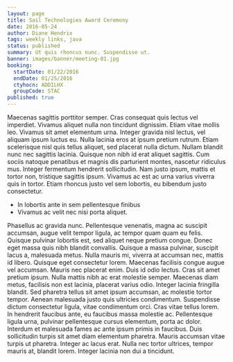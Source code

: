 ```yaml
---
layout: page
title: Sail Technologies Award Ceremony
date: 2016-05-24
author: Diane Hendrix
tags: weekly links, java
status: published
summary: Ut quis rhoncus nunc. Suspendisse ut.
banner: images/banner/meeting-01.jpg
booking:
  startDate: 01/22/2016
  endDate: 01/25/2016
  ctyhocn: ADDILHX
  groupCode: STAC
published: true
---
```

Maecenas sagittis porttitor semper. Cras consequat quis lectus vel imperdiet. Vivamus aliquet nulla non tincidunt dignissim. Etiam vitae mollis leo. Vivamus sit amet elementum urna. Integer gravida nisl lectus, vel aliquam ipsum luctus eu. Nulla lacinia eros at ipsum pretium rutrum. Etiam scelerisque nisl quis tellus aliquet, sed placerat nulla dictum. Nullam blandit nunc nec sagittis lacinia. Quisque non nibh id erat aliquet sagittis. Cum sociis natoque penatibus et magnis dis parturient montes, nascetur ridiculus mus. Integer fermentum hendrerit sollicitudin. Nam justo ipsum, mattis et tortor non, tristique sagittis ipsum. Vivamus ac est ac urna varius viverra quis in tortor. Etiam rhoncus justo vel sem lobortis, eu bibendum justo consectetur.

* In lobortis ante in sem pellentesque finibus
* Vivamus ac velit nec nisi porta aliquet.

Phasellus ac gravida nunc. Pellentesque venenatis, magna ac suscipit accumsan, augue velit tempor ligula, ac tempor quam quam eu felis. Quisque pulvinar lobortis est, sed aliquet neque pretium congue. Donec eget massa quis nibh blandit convallis. Quisque a massa pulvinar, suscipit lacus a, malesuada metus. Nulla mauris mi, viverra at accumsan nec, mattis id libero. Quisque eget consectetur lorem. Maecenas facilisis congue augue vel accumsan. Mauris nec placerat enim. Duis id odio lectus. Cras sit amet pretium ipsum. Nulla mattis nibh ac erat molestie semper. Maecenas diam metus, facilisis non est lacinia, placerat varius odio.
Integer lacinia fringilla blandit. Sed pharetra tellus sit amet ipsum accumsan, ac molestie tortor tempor. Aenean malesuada justo quis ultricies condimentum. Suspendisse dictum consectetur ligula, vitae condimentum orci. Cras vitae tellus lorem. In hendrerit faucibus ante, eu faucibus massa molestie ac. Pellentesque ligula urna, pulvinar pellentesque cursus elementum, porta ac dolor. Interdum et malesuada fames ac ante ipsum primis in faucibus. Duis sollicitudin turpis sit amet diam elementum pharetra. Mauris accumsan vitae turpis ut pharetra. Integer ac lacus erat. Nulla nec tortor ultrices, tempor mauris at, blandit lorem. Integer lacinia non dui a tincidunt.
